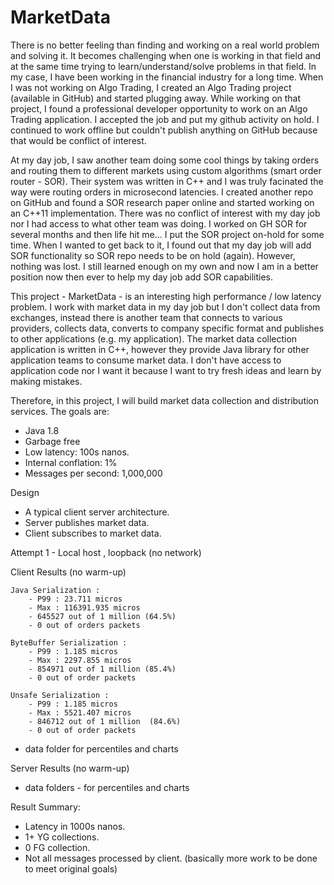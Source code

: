 # MarketData

There is no better feeling than finding and working on a real world problem and solving it.  It becomes challenging
when one is working in that field and at the same time trying to learn/understand/solve problems in that field.
In my case, I have been working in the financial industry for a long time. When I was not working on Algo Trading,
I created an Algo Trading project (available in GitHub) and started plugging away.  While working on that project,
I found a professional developer opportunity to work on an Algo Trading application.  I accepted the job and put my
github activity on hold.  I continued to work offline but couldn't publish anything on GitHub because that would be
conflict of interest.

At my day job, I saw another team doing some cool things by taking orders and routing them to different markets using
custom algorithms (smart order router - SOR).  Their system was written in C++ and I was truly facinated the way were
routing orders in microsecond latencies.  I created another repo on GitHub and found a SOR research paper online and
started working on an C++11 implementation.  There was no conflict of interest with my day job nor I had access to what other team
was doing. I worked on GH SOR for several months and then life hit me... I put the SOR project on-hold for some time.  When I wanted 
to get back to it, I found out that my day job will add SOR functionality so SOR repo needs to be on hold (again).  However, nothing was lost. I still learned enough on my own and now I am in a better position now then ever to help my day job add SOR capabilities.

This project - MarketData - is an interesting high performance / low latency problem.  I work with market data in my
day job but I don't collect data from exchanges, instead there is another team that connects to various providers,
collects data, converts to company specific format and publishes to other applications (e.g. my application). The market
data collection application is written in C++, however they provide Java library for other application teams to consume
market data.  I don't have access to application code nor I want it because I want to try fresh ideas and learn by
making mistakes.

Therefore, in this project, I will build market data collection and distribution services.  The goals are:

- Java 1.8
- Garbage free
- Low latency: 100s nanos.
- Internal conflation: 1%
- Messages per second: 1,000,000


Design
- A typical client server architecture.  
- Server publishes market data.
- Client subscribes to market data.


Attempt 1 - Local host , loopback (no network)

Client Results (no warm-up)
    
    Java Serialization :
        - P99 : 23.711 micros
        - Max : 116391.935 micros
        - 645527 out of 1 million (64.5%)
        - 0 out of orders packets

    ByteBuffer Serialization :
        - P99 : 1.185 micros
        - Max : 2297.855 micros
        - 854971 out of 1 million (85.4%)
        - 0 out of order packets

    Unsafe Serialization :
        - P99 : 1.185 micros
        - Max : 5521.407 micros
        - 846712 out of 1 million  (84.6%)
        - 0 out of order packets

- data folder for percentiles and charts
 
Server Results (no warm-up)
- data folders - for percentiles and charts
 
Result Summary:
 - Latency in 1000s nanos.
 - 1+ YG collections.
 - 0 FG collection.
 - Not all messages processed by client.
(basically more work to be done to meet original goals)

